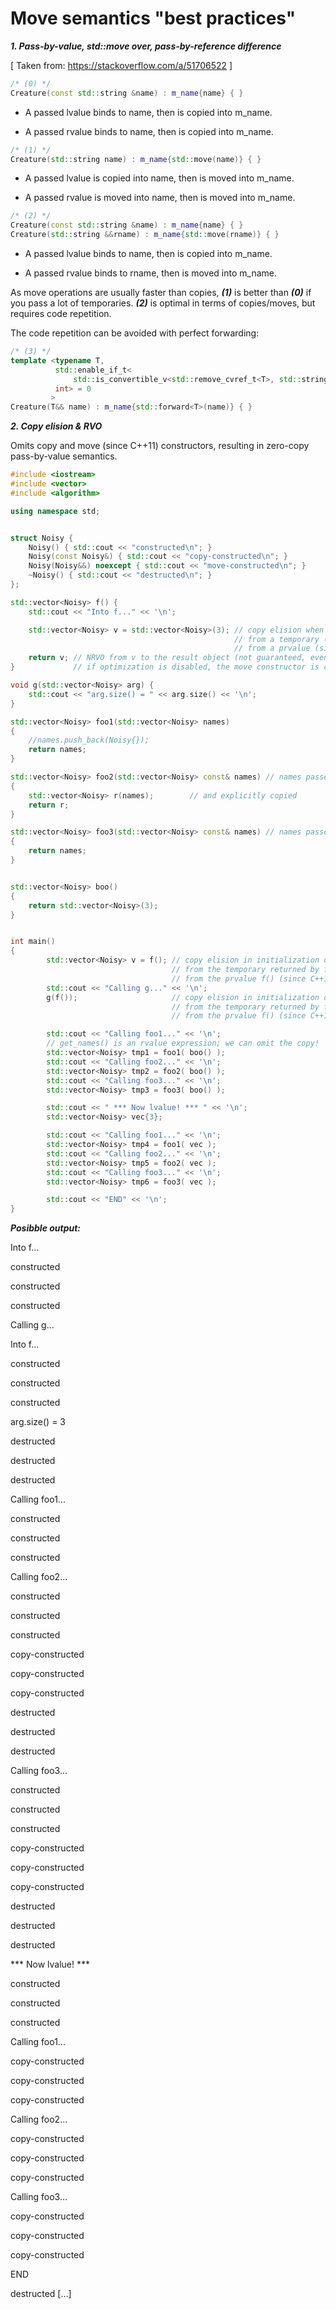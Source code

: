 # Move semantics "best practices"

***1. Pass-by-value, std::move over, pass-by-reference difference***

[ Taken from: https://stackoverflow.com/a/51706522 ]

```cpp
/* (0) */ 
Creature(const std::string &name) : m_name{name} { }
```

- A passed lvalue binds to name, then is copied into m_name.

- A passed rvalue binds to name, then is copied into m_name.

```cpp
/* (1) */ 
Creature(std::string name) : m_name{std::move(name)} { }
```
- A passed lvalue is copied into name, then is moved into m_name.

- A passed rvalue is moved into name, then is moved into m_name.

```cpp
/* (2) */ 
Creature(const std::string &name) : m_name{name} { }
Creature(std::string &&rname) : m_name{std::move(rname)} { }
```
- A passed lvalue binds to name, then is copied into m_name.

- A passed rvalue binds to rname, then is moved into m_name.

As move operations are usually faster than copies, ***(1)*** is better than ***(0)*** if you pass a lot of temporaries. ***(2)*** is optimal in terms of copies/moves, but requires code repetition.

The code repetition can be avoided with perfect forwarding:

```cpp
/* (3) */
template <typename T,
          std::enable_if_t<
              std::is_convertible_v<std::remove_cvref_t<T>, std::string>, 
          int> = 0
         >
Creature(T&& name) : m_name{std::forward<T>(name)} { }
```


***2. Copy elision & RVO***


Omits copy and move (since C++11) constructors, resulting in zero-copy pass-by-value semantics.

```cpp
#include <iostream>
#include <vector>
#include <algorithm>

using namespace std;


struct Noisy {
    Noisy() { std::cout << "constructed\n"; }
    Noisy(const Noisy&) { std::cout << "copy-constructed\n"; }
    Noisy(Noisy&&) noexcept { std::cout << "move-constructed\n"; }
    ~Noisy() { std::cout << "destructed\n"; }
};

std::vector<Noisy> f() {
	std::cout << "Into f..." << '\n';

    std::vector<Noisy> v = std::vector<Noisy>(3); // copy elision when initializing v
                                                  // from a temporary (until C++17)
                                                  // from a prvalue (since C++17)
    return v; // NRVO from v to the result object (not guaranteed, even in C++17)
}             // if optimization is disabled, the move constructor is called

void g(std::vector<Noisy> arg) {
    std::cout << "arg.size() = " << arg.size() << '\n';
}

std::vector<Noisy> foo1(std::vector<Noisy> names)
{
	//names.push_back(Noisy{});
    return names;
}

std::vector<Noisy> foo2(std::vector<Noisy> const& names) // names passed by reference
{
    std::vector<Noisy> r(names);        // and explicitly copied
    return r;
}

std::vector<Noisy> foo3(std::vector<Noisy> const& names) // names passed by reference
{
    return names;
}


std::vector<Noisy> boo()
{
    return std::vector<Noisy>(3);
}


int main()
{
	    std::vector<Noisy> v = f(); // copy elision in initialization of v
	                                // from the temporary returned by f() (until C++17)
	                                // from the prvalue f() (since C++17)
	    std::cout << "Calling g..." << '\n';
	    g(f());                     // copy elision in initialization of the parameter of g()
	                                // from the temporary returned by f() (until C++17)
	                                // from the prvalue f() (since C++17)

	    std::cout << "Calling foo1..." << '\n';
	    // get_names() is an rvalue expression; we can omit the copy!
	    std::vector<Noisy> tmp1 = foo1( boo() );
	    std::cout << "Calling foo2..." << '\n';
	    std::vector<Noisy> tmp2 = foo2( boo() );
	    std::cout << "Calling foo3..." << '\n';
	    std::vector<Noisy> tmp3 = foo3( boo() );

	    std::cout << " *** Now lvalue! *** " << '\n';
	    std::vector<Noisy> vec{3};

	    std::cout << "Calling foo1..." << '\n';
	    std::vector<Noisy> tmp4 = foo1( vec );
	    std::cout << "Calling foo2..." << '\n';
	    std::vector<Noisy> tmp5 = foo2( vec );
	    std::cout << "Calling foo3..." << '\n';
	    std::vector<Noisy> tmp6 = foo3( vec );

	    std::cout << "END" << '\n';
}
```
***Posibble output:***

Into f...

constructed

constructed

constructed

Calling g...

Into f...

constructed

constructed

constructed

arg.size() = 3

destructed

destructed

destructed

Calling foo1...

constructed

constructed

constructed

Calling foo2...

constructed

constructed

constructed

copy-constructed

copy-constructed

copy-constructed

destructed

destructed

destructed

Calling foo3...

constructed

constructed

constructed

copy-constructed

copy-constructed

copy-constructed

destructed

destructed

destructed

*** Now lvalue! *** 

constructed

constructed

constructed

Calling foo1...

copy-constructed

copy-constructed

copy-constructed

Calling foo2...

copy-constructed

copy-constructed

copy-constructed

Calling foo3...

copy-constructed

copy-constructed

copy-constructed

END

destructed [...]
